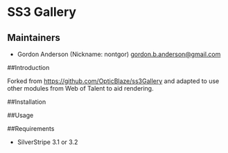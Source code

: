 # SS3 Gallery

## Maintainers

* Gordon Anderson (Nickname: nontgor)
	<gordon.b.anderson@gmail.com>

##Introduction

Forked from https://github.com/OpticBlaze/ss3Gallery and adapted to use other
modules from Web of Talent to aid rendering.
 
##Installation

##Usage


##Requirements
* SilverStripe 3.1 or 3.2
